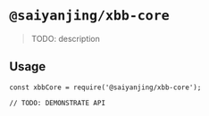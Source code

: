 # `@saiyanjing/xbb-core`

> TODO: description

## Usage

```
const xbbCore = require('@saiyanjing/xbb-core');

// TODO: DEMONSTRATE API
```
